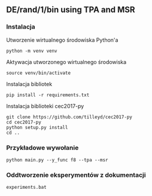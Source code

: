 ## DE/rand/1/bin using TPA and MSR

### Instalacja

Utworzenie wirtualnego środowiska Python'a

`python -m venv venv`

Aktywacja utworzonego wirtualnego środowiska

`source venv/bin/activate`

Instalacja bibliotek

`pip install -r requirements.txt`

Instalacja biblioteki cec2017-py

```
git clone https://github.com/tilleyd/cec2017-py
cd cec2017-py
python setup.py install
cd ..
```

### Przykładowe wywołanie

`python main.py --y_func f8 --tpa --msr`

### Oddtworzenie eksperymentów z dokumentacji

`experiments.bat`